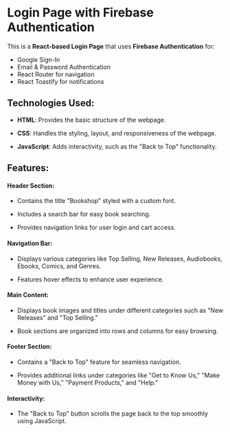 # Login Page with Firebase Authentication
This is a **React-based Login Page** that uses **Firebase Authentication** for:  
- Google Sign-In  
- Email & Password Authentication  
- React Router for navigation  
- React Toastify for notifications 

## Technologies Used:

- **HTML**: Provides the basic structure of the webpage.

- **CSS**: Handles the styling, layout, and responsiveness of the webpage.

- **JavaScript**: Adds interactivity, such as the "Back to Top" functionality.

## Features:

#### Header Section:

- Contains the title "Bookshop" styled with a custom font.

- Includes a search bar for easy book searching.

- Provides navigation links for user login and cart access.

#### Navigation Bar:

- Displays various categories like Top Selling, New Releases, Audiobooks, Ebooks, Comics, and Genres.

- Features hover effects to enhance user experience.

#### Main Content:

- Displays book images and titles under different categories such as "New Releases" and "Top Selling."

- Book sections are organized into rows and columns for easy browsing.

#### Footer Section:

- Contains a "Back to Top" feature for seamless navigation.

- Provides additional links under categories like "Get to Know Us," "Make Money with Us," "Payment Products," and "Help."

#### Interactivity:

- The "Back to Top" button scrolls the page back to the top smoothly using JavaScript.
